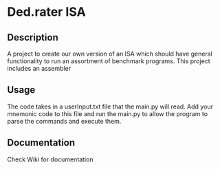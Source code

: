 # Ded.rater ISA

## Description
A project to create our own version of an ISA which should have general functionality to run an assortment of benchmark programs. This project includes an assembler 

## Usage
The code takes in a userInput.txt file that the main.py will read. Add your mnemonic code to this file and run the main.py to allow the program to parse the commands and execute them.

## Documentation
Check Wiki for documentation
